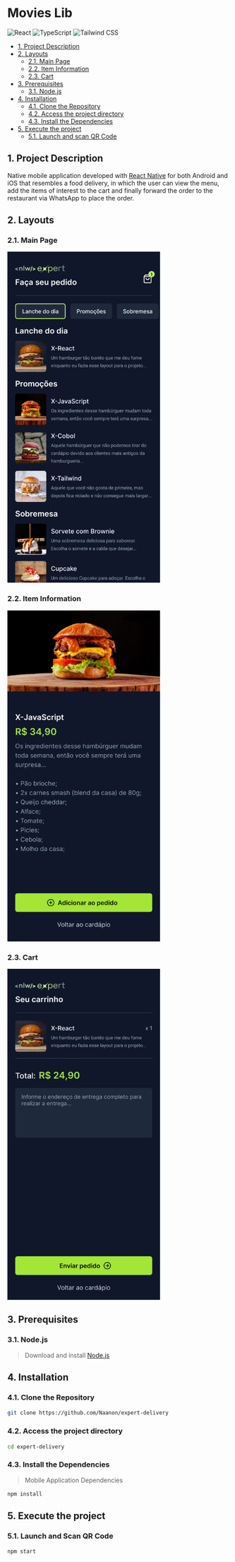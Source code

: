 # Movies Lib
<img height="50" alt="React" src="https://cdn.jsdelivr.net/gh/devicons/devicon@latest/icons/react/react-original.svg"/> <img height="50" alt="TypeScript" src="https://cdn.jsdelivr.net/gh/devicons/devicon@latest/icons/typescript/typescript-original.svg" /> <img height="50" alt="Tailwind CSS" src="https://cdn.jsdelivr.net/gh/devicons/devicon@latest/icons/tailwindcss/tailwindcss-original.svg" />

  - [1. Project Description](#1-project-description)
  - [2. Layouts](#2-layouts)
    - [2.1. Main Page](#21-main-page)
    - [2.2. Item Information](#22-item-information)
    - [2.3. Cart](#23-cart)
  - [3. Prerequisites](#3-prerequisites)
    - [3.1. Node.js](#31-nodejs)
  - [4. Installation](#4-installation)
    - [4.1. Clone the Repository](#41-clone-the-repository)
    - [4.2. Access the project directory](#42-access-the-project-directory)
    - [4.3. Install the Dependencies](#43-install-the-dependencies)
  - [5. Execute the project](#5-execute-the-project)
    - [5.1. Launch and scan QR Code](#51-launch-and-scan-qr-code)
  
## 1. Project Description
Native mobile application developed with [React Native](https://reactnative.dev/) for both Android and iOS that resembles a food delivery, in which the user can view the menu, add the items of interest to the cart and finally forward the order to the restaurant via WhatsApp to place the order.
## 2. Layouts

### 2.1. Main Page
<img height="750" alt="Main Page" src="images/1.jpg"/>

### 2.2. Item Information
<img height="750" alt="Item Information" src="images/2.jpg"/>

### 2.3. Cart
<img height="750" alt="Cart" src="images/3.jpg"/>

## 3. Prerequisites
### 3.1. Node.js
> Download and install [Node.js](https://nodejs.org/)
   
## 4. Installation
### 4.1. Clone the Repository
   ```sh
   git clone https://github.com/Naanon/expert-delivery
   ```
### 4.2. Access the project directory  
   ```sh
   cd expert-delivery
   ```
### 4.3. Install the Dependencies
   > Mobile Application Dependencies
   ```sh
   npm install
   ```

## 5. Execute the project
### 5.1. Launch and Scan QR Code
   ```sh
   npm start
   ```
